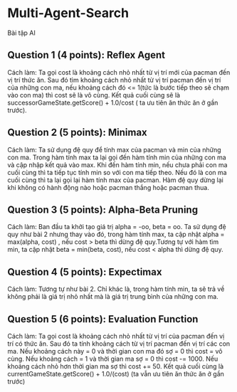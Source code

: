 # Multi-Agent-Search
Bài tập AI

## Question 1 (4 points): Reflex Agent
Cách làm: Ta gọi cost là khoảng cách nhỏ nhất từ vị trí mới của pacman đến vị trí thức ăn. Sau đó tìm khoảng cách nhỏ nhất từ vị trí pacman đến vị trí của những con ma, nếu khoảng cách đó <= 1(tức là bước tiếp theo sẽ chạm vào con ma) thì cost sẽ là vô cùng. Kết quả cuối cùng sẽ là successorGameState.getScore() + 1.0/cost ( ta ưu tiên ăn thức ăn ở gần trước).
## Question 2 (5 points): Minimax
Cách làm: Ta sử dụng đệ quy để tính max của pacman và min của những con ma. Trong hàm tính max ta lại gọi đến hàm tính min của những con ma và cập nhập kết quả vào max. Khi đến hàm tính min, nếu chưa phải con ma cuối cùng thì ta tiếp tục tính min so với con ma tiếp theo. Nếu đó là con ma cuối cùng thì ta lại gọi lại hàm tính max của pacman. Hàm đệ quy dừng lại khi không có hành động nào hoặc pacman thắng hoặc pacman thua.
## Question 3 (5 points): Alpha-Beta Pruning
Cách làm: Ban đầu ta khởi tạo giá trị alpha = -oo, beta = oo. Ta sử dụng đệ quy như bài 2 nhưng thay vào đó, trong hàm tính max, ta cập nhật alpha = max(alpha, cost) , nếu cost > beta thì dừng đệ quy.Tương tự với hàm tìm min, ta cập nhật beta = min(beta, cost), nếu cost < alpha thì dừng đệ quy.
## Question 4 (5 points): Expectimax
Cách làm: Tương tự như bài 2. Chỉ khác là, trong hàm tính min, ta sẽ trả về không phải là giá trị nhỏ nhất mà là giá trị trung bình của những con ma.
## Question 5 (6 points): Evaluation Function
Cách làm: Ta gọi cost là khoảng cách nhỏ nhất từ vị trí của pacman đến vị trí có thức ăn. Sau đó ta tính khoảng cách từ vị trí pacman đến vị trí các con ma. Nếu khoảng cách này = 0 và thời gian con ma đó sợ = 0 thì cost = vô cùng. Nếu khoảng cách = 1 và thời gian ma sợ = 0 thì cost -= 1000. Nếu khoảng cách nhỏ hơn thời gian ma sợ thì cost += 50. Kết quả cuối cùng là currentGameState.getScore() + 1.0/(cost) (ta vẫn ưu tiên ăn thức ăn ở gần trước)
